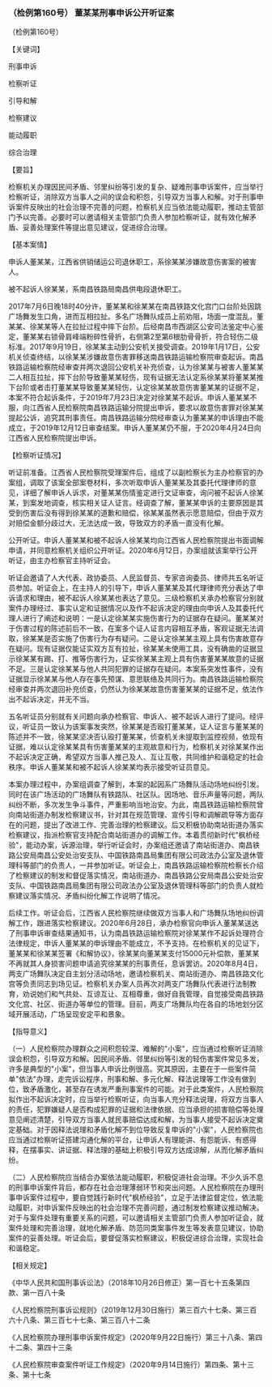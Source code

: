 ### （检例第160号） 董某某刑事申诉公开听证案

（检例第160号）

【关键词】

刑事申诉

检察听证

引导和解

检察建议

能动履职

综合治理

【要旨】

检察机关办理因民间矛盾、邻里纠纷等引发的复杂、疑难刑事申诉案件，应当举行检察听证，消除双方当事人之间的误会和积怨，引导双方当事人和解。对于刑事申诉案件反映出的社会治理不完善的问题，检察机关应当依法能动履职，推动主管部门予以完善。必要时可以邀请相关主管部门负责人参加检察听证，就有效化解矛盾、妥善处理案件等提出意见建议，促进综合治理。

【基本案情】

申诉人董某某，江西省供销储运公司退休职工，系徐某某涉嫌故意伤害案的被害人。

被不起诉人徐某某，系南昌铁路局南昌供电段退休职工。

2017年7月6日晚18时40分许，董某某和徐某某在南昌铁路文化宫门口台阶处因跳广场舞发生口角，进而互相拉扯。多名广场舞队成员上前劝阻，场面一度混乱，董某某、徐某某等人在拉扯过程中摔下台阶。后经南昌市西湖区公安司法鉴定中心鉴定，董某某右锁骨肩峰端粉碎性骨折，右侧第2至第6根肋骨骨折，符合轻伤二级标准。2017年9月19日，徐某某主动到公安机关接受调查。2019年1月17日，公安机关侦查终结，以徐某某涉嫌故意伤害罪移送南昌铁路运输检察院审查起诉。南昌铁路运输检察院经审查并两次退回公安机关补充侦查，认为徐某某与被害人董某某二人相互拉扯，摔下台阶导致董某某轻伤，现有证据无法认定系徐某某将董某某推下台阶或者击打董某某导致董某某轻伤，认定徐某某故意伤害董某某的证据不足，本案不符合起诉条件，于2019年7月23日决定对徐某某不起诉。申诉人董某某不服，向江西省人民检察院南昌铁路运输分院提出申诉，要求以故意伤害罪对徐某某提起公诉，追究其刑事责任。南昌铁路运输分院经审查认为董某某的申诉理由不能成立，于2019年12月12日审查结案。申诉人董某某仍不服，于2020年4月24日向江西省人民检察院提出申诉。

【检察听证情况】

听证前准备。江西省人民检察院受理案件后，组成了以副检察长为主办检察官的办案组，调取了该案全部案卷材料，多次听取申诉人董某某及其委托代理律师的意见，详细了解申诉人诉求，对董某某伤情鉴定进行文证审查，询问被不起诉人徐某某，到案发地调查，核实相关证人证言。经调查了解，董某某申诉的主要原因是其受到伤害后没有得到徐某某的道歉和赔偿，徐某某虽然表示愿意赔偿，但由于双方对赔偿金额分歧过大，无法达成一致，导致双方的矛盾一直没有化解。

公开听证。申诉人董某某和被不起诉人徐某某均向江西省人民检察院提出书面调解申请，并同意检察机关组织公开听证。2020年6月12日，办案组就该案举行公开听证，由主办检察官主持听证会。

听证会邀请了人大代表、政协委员、人民监督员、专家咨询委员、律师共五名听证员参加。听证会上，在主持人的引导下，申诉人董某某及其代理律师充分表达了申诉请求和理由，被不起诉人徐某某也表达了意见。三级检察机关承办检察官分别就案件办理经过、事实认定和证据情况以及作不起诉决定的理由向申诉人及其委托代理人进行了阐述和说明：一是认定徐某某实施伤害行为的证据存在疑问。董某某对于伤害过程的陈述前后不一致，在案多个证人证言内容相互矛盾，客观证据无法调取，徐某某是否实施了伤害行为存有疑问。二是认定徐某某主观上具有伤害故意存在疑问。现有证据仅能证实双方互有拉扯，徐某某未使用工具，没有确凿的证据显示徐某某有踢、打、推等伤害行为，证实徐某某主观上具有伤害董某某故意的证据不足。三是认定徐某某与他人共同犯罪的证据存在疑问。本案系突发性事件，没有证据显示徐某某与他人存在事先预谋、意思联络及共同行为。南昌铁路运输检察院经审查并两次退回补充侦查，仍然认为徐某某故意伤害董某某的证据不足，依法作出不起诉决定，并无不当。

五名听证员分别就有关问题向承办检察官、申诉人、被不起诉人进行了提问。经评议，听证员一致认为该案事发突然，徐某某是否殴打董某某，证人证言与董某某的陈述并不一致，徐某某坚决否认殴打董某某，侦查机关未提取到监控视频，依现有证据，难以认定徐某某具有伤害董某某的主观故意和行为，检察机关对徐某某作出不起诉决定正确，希望双方当事人推己及人、互让互敬，共同维护和谐稳定的社会秩序。申诉人董某某和被不起诉人徐某某均表示接受听证员意见。

本案办理过程中，办案组调查了解到，本案的起因系广场舞队活动场地纠纷引发。同时在该广场活动的广场舞队有铁路队、社区队。因场地、音乐声量等问题，两队纠纷不断，多次发生争斗事件，严重影响当地治安。为此，南昌铁路运输检察院曾向南站街道办制发检察建议书，针对其在规范管理、宣传引导和调解疏导等方面存在的问题，提出了改进工作、完善治理的检察建议。后又积极协助南站街道办落实检察建议，指派检察官支持配合南站街道办的调解工作。本着贯彻新时代"枫桥经验"，能动办案，诉源治理，举行听证会时，办案组还邀请了南站街道办、南昌铁路公安局南昌公安处治安支队、中国铁路南昌局集团有限公司政法办公室及退休管理科等部门的负责人，一并参加听证。听证会上，南昌铁路运输检察院检察长介绍了检察建议的制发和督促落实情况，南站街道办、南昌铁路公安局南昌公安处治安支队、中国铁路南昌局集团有限公司政法办公室及退休管理科等部门的负责人就检察建议落实情况、矛盾纠纷化解工作说明了情况。

后续工作。听证会后，江西省人民检察院继续做双方当事人和广场舞队场地纠纷调解工作，跟进落实检察建议。2020年6月28日，承办检察官向申诉人董某某送达了刑事申诉审查结果通知书，认为南昌铁路运输检察院对徐某某作不起诉处理符合法律规定，申诉人董某某的申诉理由不能成立，不予支持。在检察机关的见证下，董某某和徐某某签署《和解协议》，徐某某向董某某支付15000元补偿款，董某某不再就其人身损害问题申请追究徐某某的刑事责任，息诉罢访。2020年8月4日，两支广场舞队决定自主划分活动场地，邀请检察机关、南站街道办、南昌铁路文化宫等负责同志到场见证。检察机关办案人员再次对两支广场舞队代表进行法制教育，劝说她们和气共处、互谅互让、互相尊重，做好自我管理，自觉接受南昌铁路文化宫、社区、街道办等单位的管理。目前，两支广场舞队均在各自的场地划分区域开展活动，广场呈现安定平和景象。

【指导意义】

（一）人民检察院办理群众之间积怨较深、难解的"小案"，应当通过检察听证消除误会积怨，引导双方和解。因民间矛盾、邻里纠纷等引发的轻伤害案件常见多发，许多是典型的"小案"，但当事人申诉比例很高。究其原因，主要在于一些案件简单"依法"办理，走完诉讼程序，刑事和解、多元化解、释法说理等工作没有做到位，致矛盾激化，甚至存在诱发严重刑事案件的可能。对于此类案件，人民检察院拟作出不起诉决定时，应当举行检察听证，向当事人充分释法说理，将双方当事人的责任，犯罪嫌疑人是否构成犯罪的证据和法律依据、应当承担的损害赔偿等处理意见阐述清楚，引导双方当事人就民事赔偿达成和解，为当事人接受不起诉决定奠定基础。对于因释法说理和矛盾化解不到位导致反复申诉的"小案"，人民检察院也应当通过检察听证搭建沟通化解的平台，让申诉人有理能讲、有怨能诉、有惑得释，在摆事实、讲证据、释法理的基础上积极引导双方达成谅解，从而化解矛盾纠纷。

（二）人民检察院应当结合办案依法能动履职，积极促进社会治理。不少久诉不息的刑事申诉案件背后，都存在社会治理薄弱环节和突出问题。人民检察院在办理刑事申诉案件过程中，要自觉践行新时代"枫桥经验"，立足于法律监督定位，依法能动履职，对申诉案件反映出的社会治理不完善问题，通过制发检察建议推动解决。对于与案件处理有重要关系的问题，可以邀请相关主管部门负责人参加听证会，就案件处理和完善治理，就地化解矛盾、防范同类案事件发生等发表意见建议，协助案件的妥善处理。听证会后，要督促落实检察建议，积极促进综合治理，实现社会和谐稳定。

【相关规定】

《中华人民共和国刑事诉讼法》（2018年10月26日修正）第一百七十五条第四款、第一百八十条

《人民检察院刑事诉讼规则》（2019年12月30日施行）第三百六十七条、第三百六十八条、第三百七十七条、第三百八十二条

《人民检察院办理刑事申诉案件规定》（2020年9月22日施行）第三十八条、第四十二条、第四十三条

《人民检察院审查案件听证工作规定》（2020年9月14日施行）第四条、第十三条、第十七条
